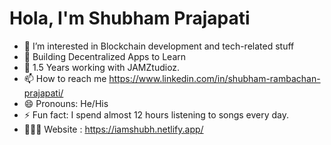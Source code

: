 # Hola, I'm Shubham Prajapati


- 👀 I’m interested in Blockchain development and tech-related stuff
- 🌱 Building Decentralized Apps to Learn
- 💞️ 1.5 Years working with JAMZtudioz.
- 📫 How to reach me https://www.linkedin.com/in/shubham-rambachan-prajapati/
- 😄 Pronouns: He/His
- ⚡ Fun fact: I spend almost 12 hours listening to songs every day.
- 👨🏻‍💻 Website : https://iamshubh.netlify.app/

<!---
shubhamprajapati241/shubhamprajapati241 is a ✨ special ✨ repository because its `README.md` (this file) appears on your GitHub profile.
You can click the Preview link to take a look at your changes.
--->
